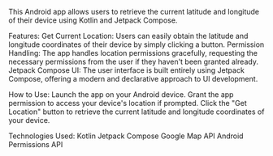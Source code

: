 This Android app allows users to retrieve the current latitude and longitude of their device using Kotlin and Jetpack Compose.

Features:
Get Current Location: Users can easily obtain the latitude and longitude coordinates of their device by simply clicking a button.
Permission Handling: The app handles location permissions gracefully, requesting the necessary permissions from the user if they haven't been granted already.
Jetpack Compose UI: The user interface is built entirely using Jetpack Compose, offering a modern and declarative approach to UI development.

How to Use:
Launch the app on your Android device.
Grant the app permission to access your device's location if prompted.
Click the "Get Location" button to retrieve the current latitude and longitude coordinates of your device.

Technologies Used:
Kotlin
Jetpack Compose
Google Map API
Android Permissions API
